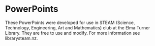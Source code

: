 # PowerPoints

These PowerPoints were developed for use in STEAM (Science, Technology, Engineering, Art and Mathematics) club at the Elma Turner Library. They are free to use and modify. For more information see librarysteam.nz.

